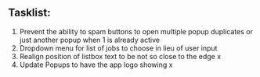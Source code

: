 ## Tasklist:

1. Prevent the ability to spam buttons to open multiple popup duplicates or just another popup when 1 is already active
2. Dropdown menu for list of jobs to choose in lieu of user input 
3. Realign position of listbox text to be not so close to the edge x
4. Update Popups to have the app logo showing x 
 
